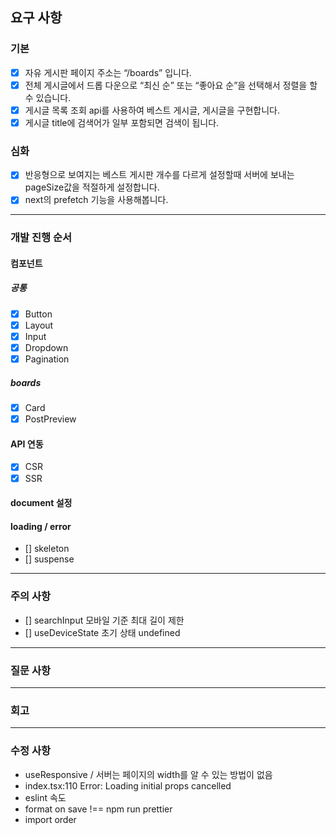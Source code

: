 ## 요구 사항

### 기본

- [x] 자유 게시판 페이지 주소는 “/boards” 입니다.
- [x] 전체 게시글에서 드롭 다운으로 “최신 순” 또는 “좋아요 순”을 선택해서 정렬을 할 수 있습니다.
- [x] 게시글 목록 조회 api를 사용하여 베스트 게시글, 게시글을 구현합니다.
- [x] 게시글 title에 검색어가 일부 포함되면 검색이 됩니다.

### 심화

- [x] 반응형으로 보여지는 베스트 게시판 개수를 다르게 설정할때 서버에 보내는 pageSize값을 적절하게 설정합니다.
- [x] next의 prefetch 기능을 사용해봅니다.

---

### 개발 진행 순서

#### 컴포넌트

##### 공통

- [x] Button
- [x] Layout
- [x] Input
- [x] Dropdown
- [x] Pagination

##### boards

- [x] Card
- [x] PostPreview

#### API 연동

- [x] CSR
- [x] SSR

#### document 설정

#### loading / error

- [] skeleton
- [] suspense

---

### 주의 사항

- [] searchInput 모바일 기준 최대 길이 제한
- [] useDeviceState 초기 상태 undefined

---

### 질문 사항

---

### 회고

---

### 수정 사항

- useResponsive / 서버는 페이지의 width를 알 수 있는 방법이 없음
- index.tsx:110 Error: Loading initial props cancelled
- eslint 속도
- format on save !== npm run prettier
- import order

